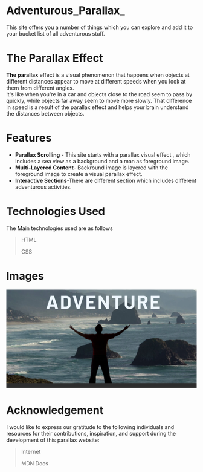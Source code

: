 # Adventurous_Parallax_
This site offers you a number of things which you can explore and add it to your bucket list of all adventurous stuff.

# The Parallax Effect

**The parallax** effect is a visual phenomenon that happens when objects at different distances appear to move at different speeds when you look at them from different angles.  
it's like when you're in a car and objects close to the road seem to pass by quickly, while objects far away seem to move more slowly. That difference in speed is a result of the parallax effect and helps your brain understand the distances between objects.  
# Features
+ **Parallax Scrolling** - This site starts with a parallax visual effect , which includes a sea view as a background and a man as foreground image.
+ **Multi-Layered Content**- Backround image is layered with the foreground image to create a visual parallax effect.
+ **Interactive Sections**-There are different section which includes different adventurous activities.

# Technologies Used
The Main technologies used are as follows
 > HTML
 > 
 > CSS 

# Images
![Bad*](https://github.com/Aryman-sharma/Adventurous_Parallax_/blob/main/Screenshot%202023-09-16%20013601.png)


# Acknowledgement
I would like to express our gratitude to the following individuals and resources for their contributions, inspiration, and support during the development of this parallax website:
> Internet
>
> MDN Docs
  
